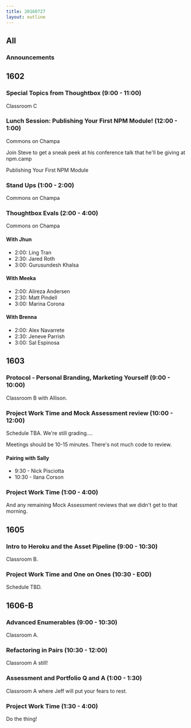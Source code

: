 ```yaml
---
title: 20160727
layout: outline
---
```


## All

### Announcements


## 1602

### Special Topics from Thoughtbox (9:00 - 11:00)

Classroom C

### Lunch Session: Publishing Your First NPM Module! (12:00 - 1:00)

Commons on Champa

Join Steve to get a sneak peek at his conference talk that he'll be giving at npm.camp

Publishing Your First NPM Module

### Stand Ups (1:00 - 2:00)

Commons on Champa

### Thoughtbox Evals (2:00 - 4:00)

Commons on Champa

#### With Jhun

- 2:00: Ling Tran
- 2:30: Jared Roth
- 3:00: Gurusundesh Khalsa

#### With Meeka

- 2:00: Alireza Andersen
- 2:30: Matt Pindell
- 3:00: Marina Corona

#### With Brenna

- 2:00: Alex Navarrete
- 2:30: Jeneve Parrish
- 3:00: Sal Espinosa


## 1603

### Protocol - Personal Branding, Marketing Yourself (9:00 - 10:00)

Classroom B with Allison.

### Project Work Time and Mock Assessment review (10:00 - 12:00)

Schedule TBA. We're still grading....

Meetings should be 10-15 minutes. There's not much code to review.

#### Pairing with Sally

* 9:30 - Nick Pisciotta
* 10:30 - Ilana Corson

### Project Work Time (1:00 - 4:00)

And any remaining Mock Assessment reviews that we didn't get to that morning.

## 1605

### Intro to Heroku and the Asset Pipeline (9:00 - 10:30)

Classroom B.

### Project Work Time and One on Ones (10:30 - EOD)

Schedule TBD.


## 1606-B

### Advanced Enumerables (9:00 - 10:30)

Classroom A.

### Refactoring in Pairs (10:30 - 12:00)

Classroom A still!

### Assessment and Portfolio Q and A (1:00 - 1:30)

Classroom A where Jeff will put your fears to rest.

### Project Work Time (1:30 - 4:00)

Do the thing!
